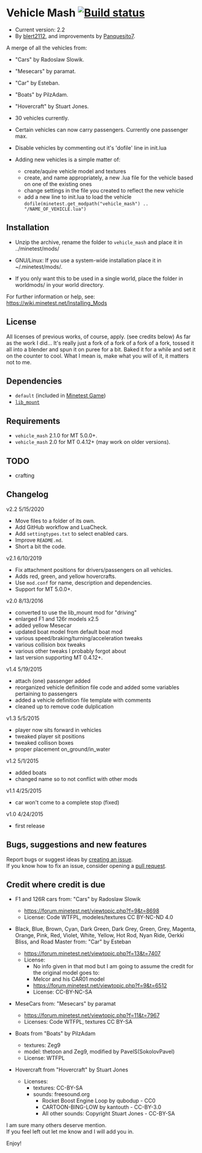 # Vehicle Mash [![Build status](https://github.com/Panquesito7/vehicle_mash/workflows/build/badge.svg)](https://github.com/Panquesito7/vehicle_mash/actions)

- Current version: 2.2
- By [blert2112](https://github.com/blert2112), and improvements by [Panquesito7](https://github.com/Panquesito7).

A merge of all the vehicles from:
- "Cars" by Radoslaw Slowik.
- "Mesecars" by paramat.
- "Car" by Esteban.
- "Boats" by PilzAdam.
- "Hovercraft" by Stuart Jones.

- 30 vehicles currently.
- Certain vehicles can now carry passengers. Currently one passenger max.

- Disable vehicles by commenting out it's 'dofile' line in init.lua
- Adding new vehicles is a simple matter of:
	- create/aquire vehicle model and textures
	- create, and name appropriately, a new .lua file for the vehicle based on one of the existing ones
	- change settings in the file you created to reflect the new vehicle
	- add a new line to init.lua to load the vehicle `dofile(minetest.get_modpath("vehicle_mash") .. "/NAME_OF_VEHICLE.lua")`

## Installation
- Unzip the archive, rename the folder to `vehicle_mash` and place it in
../minetest/mods/

- GNU/Linux: If you use a system-wide installation place
it in ~/.minetest/mods/.

- If you only want this to be used in a single world, place
the folder in worldmods/ in your world directory.

For further information or help, see:\
https://wiki.minetest.net/Installing_Mods

## License
All licenses of previous works, of course, apply. (see credits below)
As far as the work I did... It's really just a fork of a fork of a fork of a fork, tossed it all into a blender and spun it on puree for a bit. Baked it for a while and set it on the counter to cool. What I mean is, make what you will of it, it matters not to me.

## Dependencies
- `default` (included in [Minetest Game](https://github.com/minetest/minetest_game))
- [`lib_mount`](https://github.com/Panquesito7/lib_mount)

## Requirements
- `vehicle_mash` 2.1.0 for MT 5.0.0+.
- `vehicle_mash` 2.0 for MT 0.4.12+ (may work on older versions).

## TODO
- crafting

## Changelog

v2.2 5/15/2020

* Move files to a folder of its own.
* Add GitHub workflow and LuaCheck.
* Add `settingtypes.txt` to select enabled cars.
* Improve `README.md`.
* Short a bit the code.

v2.1 6/10/2019

*	 Fix attachment positions for drivers/passengers on all vehicles.
*	 Adds red, green, and yellow hovercrafts.
*	 Use `mod.conf` for name, description and dependencies.
*	 Support for MT 5.0.0+.
	
	
v2.0 8/13/2016

*	 converted to use the lib_mount mod for "driving"
*	 enlarged F1 and 126r models x2.5
*	 added yellow Mesecar
*	 updated boat model from default boat mod
*	 various speed/braking/turning/acceleration tweaks
*	 various collision box tweaks
*	 various other tweaks I probably forgot about
*	 last version supporting MT 0.4.12+.
	
		
v1.4 5/19/2015

*	 attach (one) passenger added
*	 reorganized vehicle definition file code and added some variables pertaining to passengers
*	 added a vehicle definition file template with comments
*	 cleaned up to remove code dulplication
	
	
v1.3 5/5/2015

*	 player now sits forward in vehicles
*	 tweaked player sit positions
*	 tweaked collison boxes
*	 proper placement on_ground/in_water
	
	
v1.2 5/1/2015

*	 added boats
*	 changed name so  to not conflict with other mods
	
	
v1.1 4/25/2015

*	 car won't come to a complete stop (fixed)
	
	
v1.0 4/24/2015

*	first release



## Bugs, suggestions and new features
Report bugs or suggest ideas by [creating an issue](https://github.com/blert2112/vehicle_mash/issues/new).      
If you know how to fix an issue, consider opening a [pull request](https://github.com/blert2112/vehicle_mash/compare).

## Credit where credit is due
- F1 and 126R cars from: "Cars" by Radoslaw Slowik
	- https://forum.minetest.net/viewtopic.php?f=9&t=8698
	- License: Code WTFPL, modeles/textures CC BY-NC-ND 4.0

- Black, Blue, Brown, Cyan, Dark Green, Dark Grey, Green, Grey, Magenta, Orange, Pink, Red, Violet, White, Yellow, Hot Rod, Nyan Ride, Oerkki Bliss, and Road Master from: "Car" by Esteban
	- https://forum.minetest.net/viewtopic.php?f=13&t=7407
	- License:
		- No info given in that mod but I am going to assume the credit for the original model goes to:
		- Melcor and his CAR01 model
		- https://forum.minetest.net/viewtopic.php?f=9&t=6512
		- License: CC-BY-NC-SA

- MeseCars from: "Mesecars" by paramat
	- https://forum.minetest.net/viewtopic.php?f=11&t=7967
	- Licenses: Code WTFPL, textures CC BY-SA

- Boats from "Boats" by PilzAdam
	- textures: Zeg9
	- model: thetoon and Zeg9, modified by PavelS(SokolovPavel)
	- License: WTFPL

- Hovercraft from "Hovercraft" by Stuart Jones
	- Licenses:
		- textures: CC-BY-SA
		- sounds: freesound.org
			- Rocket Boost Engine Loop by qubodup - CC0
			- CARTOON-BING-LOW by kantouth - CC-BY-3.0
			- All other sounds: Copyright Stuart Jones - CC-BY-SA

I am sure many others deserve mention.\
If you feel left out let me know and I will add you in.

Enjoy!
